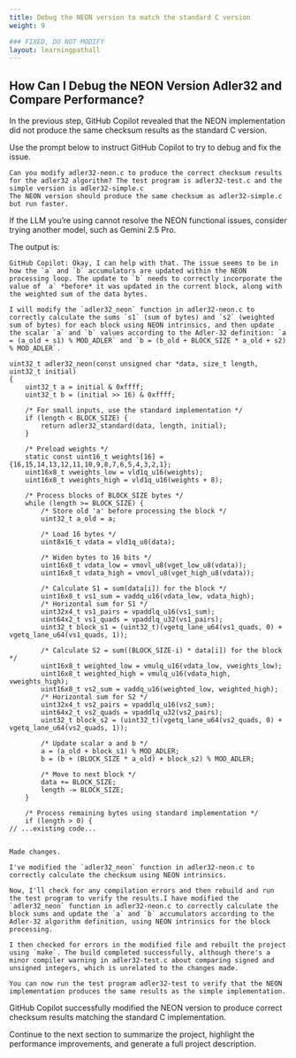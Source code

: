 ```yaml
---
title: Debug the NEON version to match the standard C version
weight: 9

### FIXED, DO NOT MODIFY
layout: learningpathall
---
```


## How Can I Debug the NEON Version Adler32 and Compare Performance?

In the previous step, GitHub Copilot revealed that the NEON implementation did not produce the same checksum results as the standard C version.

Use the prompt below to instruct GitHub Copilot to try to debug and fix the issue.

```console
Can you modify adler32-neon.c to produce the correct checksum results for the adler32 algorithm? The test program is adler32-test.c and the simple version is adler32-simple.c 
The NEON version should produce the same checksum as adler32-simple.c but run faster. 
```

If the LLM you’re using cannot resolve the NEON functional issues, consider trying another model, such as Gemini 2.5 Pro.

The output is:

```output
GitHub Copilot: Okay, I can help with that. The issue seems to be in how the `a` and `b` accumulators are updated within the NEON processing loop. The update to `b` needs to correctly incorporate the value of `a` *before* it was updated in the current block, along with the weighted sum of the data bytes.

I will modify the `adler32_neon` function in adler32-neon.c to correctly calculate the sums `s1` (sum of bytes) and `s2` (weighted sum of bytes) for each block using NEON intrinsics, and then update the scalar `a` and `b` values according to the Adler-32 definition: `a = (a_old + s1) % MOD_ADLER` and `b = (b_old + BLOCK_SIZE * a_old + s2) % MOD_ADLER`.

uint32_t adler32_neon(const unsigned char *data, size_t length, uint32_t initial)
{
    uint32_t a = initial & 0xffff;
    uint32_t b = (initial >> 16) & 0xffff;
    
    /* For small inputs, use the standard implementation */
    if (length < BLOCK_SIZE) {
        return adler32_standard(data, length, initial);
    }

    /* Preload weights */
    static const uint16_t weights[16] = {16,15,14,13,12,11,10,9,8,7,6,5,4,3,2,1};
    uint16x8_t vweights_low = vld1q_u16(weights);
    uint16x8_t vweights_high = vld1q_u16(weights + 8);

    /* Process blocks of BLOCK_SIZE bytes */
    while (length >= BLOCK_SIZE) {
        /* Store old 'a' before processing the block */
        uint32_t a_old = a;

        /* Load 16 bytes */
        uint8x16_t vdata = vld1q_u8(data);
        
        /* Widen bytes to 16 bits */
        uint16x8_t vdata_low = vmovl_u8(vget_low_u8(vdata));
        uint16x8_t vdata_high = vmovl_u8(vget_high_u8(vdata));
        
        /* Calculate S1 = sum(data[i]) for the block */
        uint16x8_t vs1_sum = vaddq_u16(vdata_low, vdata_high);
        /* Horizontal sum for S1 */
        uint32x4_t vs1_pairs = vpaddlq_u16(vs1_sum);
        uint64x2_t vs1_quads = vpaddlq_u32(vs1_pairs);
        uint32_t block_s1 = (uint32_t)(vgetq_lane_u64(vs1_quads, 0) + vgetq_lane_u64(vs1_quads, 1));

        /* Calculate S2 = sum((BLOCK_SIZE-i) * data[i]) for the block */
        uint16x8_t weighted_low = vmulq_u16(vdata_low, vweights_low);
        uint16x8_t weighted_high = vmulq_u16(vdata_high, vweights_high);
        uint16x8_t vs2_sum = vaddq_u16(weighted_low, weighted_high);
        /* Horizontal sum for S2 */
        uint32x4_t vs2_pairs = vpaddlq_u16(vs2_sum);
        uint64x2_t vs2_quads = vpaddlq_u32(vs2_pairs);
        uint32_t block_s2 = (uint32_t)(vgetq_lane_u64(vs2_quads, 0) + vgetq_lane_u64(vs2_quads, 1));
        
        /* Update scalar a and b */
        a = (a_old + block_s1) % MOD_ADLER;
        b = (b + (BLOCK_SIZE * a_old) + block_s2) % MOD_ADLER;
        
        /* Move to next block */
        data += BLOCK_SIZE;
        length -= BLOCK_SIZE;
    }
    
    /* Process remaining bytes using standard implementation */
    if (length > 0) {
// ...existing code...


Made changes.

I've modified the `adler32_neon` function in adler32-neon.c to correctly calculate the checksum using NEON intrinsics.

Now, I'll check for any compilation errors and then rebuild and run the test program to verify the results.I have modified the `adler32_neon` function in adler32-neon.c to correctly calculate the block sums and update the `a` and `b` accumulators according to the Adler-32 algorithm definition, using NEON intrinsics for the block processing.

I then checked for errors in the modified file and rebuilt the project using `make`. The build completed successfully, although there's a minor compiler warning in adler32-test.c about comparing signed and unsigned integers, which is unrelated to the changes made.

You can now run the test program adler32-test to verify that the NEON implementation produces the same results as the simple implementation.
```

GitHub Copilot successfully modified the NEON version to produce correct checksum results matching the standard C implementation.

Continue to the next section to summarize the project, highlight the performance improvements, and generate a full project description.